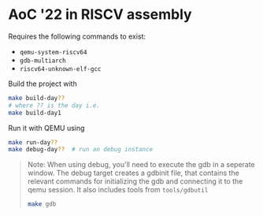 # AoC '22 in RISCV assembly

Requires the following commands to exist:

- `qemu-system-riscv64`
- `gdb-multiarch`
- `riscv64-unknown-elf-gcc`

Build the project with
```bash
make build-day??
# where ?? is the day i.e.
make build-day1
```

Run it with QEMU using
```bash
make run-day??
make debug-day??  # run an debug instance
```

> Note: When using debug, you'll need to execute the gdb in a seperate window.
> The debug target creates a gdbinit file, that contains the relevant commands for
> initializing the gdb and connecting it to the qemu session.
> It also includes tools from `tools/gdbutil`
>
> ```bash
> make gdb
> ```
